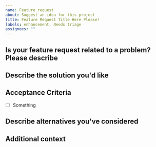 ```yaml
---
name: Feature request
about: Suggest an idea for this project
title: Feature Request Title Here Please!
labels: enhancement, Needs triage
assignees: ""
---
```


## Is your feature request related to a problem? Please describe

<!-- A clear and concise description of what the problem is. Ex. I'm always frustrated when [...] -->

## Describe the solution you'd like

<!-- A clear and concise description of what you want to happen. -->

## Acceptance Criteria

- [ ] Something

## Describe alternatives you've considered

<!-- A clear and concise description of any alternative solutions or features you've considered. -->

## Additional context

<!-- Add any other context or screenshots about the feature request here. -->
